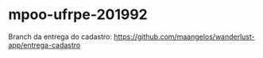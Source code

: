 # mpoo-ufrpe-201992

Branch da entrega do cadastro: https://github.com/maangelos/wanderlust-app/entrega-cadastro
